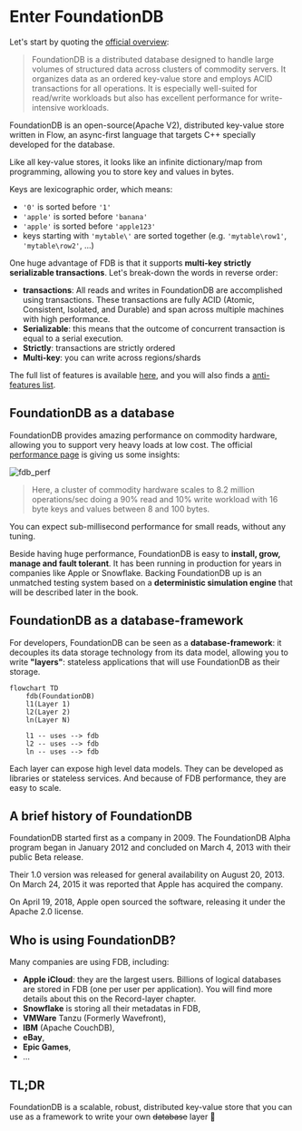 # Enter FoundationDB

<!-- toc -->

Let's start by quoting the [official overview](https://apple.github.io/foundationdb/):

> FoundationDB is a distributed database designed to handle large volumes of structured data across clusters of commodity servers. It organizes data as an ordered key-value store and employs ACID transactions for all operations. It is especially well-suited for read/write workloads but also has excellent performance for write-intensive workloads.

FoundationDB is an open-source(Apache V2), distributed key-value store written in Flow, an async-first language that targets C++ specially developed for the database. 

Like all key-value stores, it looks like an infinite dictionary/map from programming, allowing you to store key and values in bytes. 

Keys are lexicographic order, which means:

* ``'0'`` is sorted before ``'1'``
* ``'apple'`` is sorted before ``'banana'``
* ``'apple'`` is sorted before ``'apple123'``
* keys starting with ``'mytable\'`` are sorted together (e.g. ``'mytable\row1'``, ``'mytable\row2'``, ...)

One huge advantage of FDB is that it supports **multi-key strictly serializable transactions**. Let's break-down the words in reverse order:

* **transactions**: All reads and writes in FoundationDB are accomplished using transactions. These transactions are fully ACID (Atomic, Consistent, Isolated, and Durable) and span across multiple machines with high performance.
* **Serializable**: this means that the outcome of concurrent transaction is equal to a serial execution.
* **Strictly**: transactions are strictly ordered
* **Multi-key**: you can write across regions/shards

The full list of features is available [here](https://apple.github.io/foundationdb/features.html), and you will also finds a [anti-features list](https://apple.github.io/foundationdb/anti-features.html).

## FoundationDB as a database

FoundationDB provides amazing performance on commodity hardware, allowing you to support very heavy loads at low cost. The official [performance page](https://apple.github.io/foundationdb/performance.html) is giving us some insights:

![fdb_perf](https://apple.github.io/foundationdb/_images/scaling.png)

> Here, a cluster of commodity hardware scales to 8.2 million operations/sec doing a 90% read and 10% write workload with 16 byte keys and values between 8 and 100 bytes. 

You can expect sub-millisecond performance for small reads, without any tuning.

Beside having huge performance, FoundationDB is  easy to **install, grow, manage and fault tolerant**. It has been running in production for years in companies like Apple or Snowflake. Backing FoundationDB up is an unmatched testing system based on a **deterministic simulation engine** that will be described later in the book.

## FoundationDB as a database-framework

For developers, FoundationDB can be seen as a **database-framework**: it decouples its data storage technology from its data model, allowing you to write **"layers"**: stateless applications that will use FoundationDB as their storage.


```mermaid
flowchart TD
    fdb(FoundationDB)
    l1(Layer 1)
    l2(Layer 2)
    ln(Layer N)
    
    l1 -- uses --> fdb
    l2 -- uses --> fdb
    ln -- uses --> fdb
```

Each layer can expose high level data models. They can be developed as libraries or stateless services. And because of FDB performance, they are easy to scale.

## A brief history of FoundationDB

FoundationDB started first as a company in 2009. The FoundationDB Alpha program began in January 2012 and concluded on March 4, 2013 with their public Beta release.

Their 1.0 version was released for general availability on August 20, 2013. On March 24, 2015 it was reported that Apple has acquired the company.

On April 19, 2018, Apple open sourced the software, releasing it under the Apache 2.0 license.

## Who is using FoundationDB?

Many companies are using FDB, including:

* **Apple iCloud**: they are the largest users. Billions of logical databases are stored in FDB (one per user per application). You will find more details about this on the Record-layer chapter.
* **Snowflake** is storing all their metadatas in FDB,
* **VMWare** Tanzu (Formerly Wavefront),
* **IBM** (Apache CouchDB),
* **eBay**,
* **Epic Games**,
* ...


## TL;DR

FoundationDB is a scalable, robust, distributed key-value store that you can use as a framework to write your own ~~database~~ layer 🤯